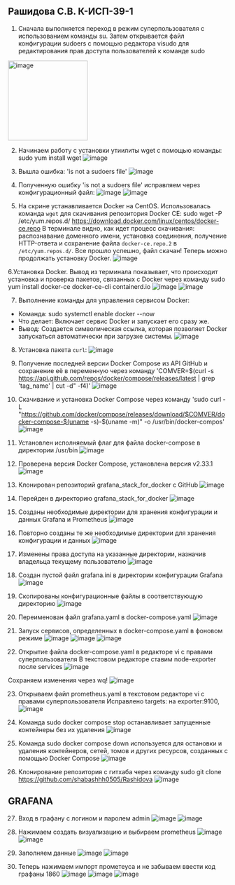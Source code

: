 ## Рашидова С.В. К-ИСП-39-1 
     
1. Сначала выполняется переход в режим суперпользователя с использованием команды su. Затем открывается файл конфигурации sudoers с помощью редактора visudo для редактирования прав доступа пользователей к команде sudo
<img width="182" alt="image" src="https://github.com/user-attachments/assets/06f403e9-b872-49b3-be8f-32b8da68c5aa" />

2. Начинаем работу с установки утиилиты wget с помощью команды:
sudo yum install wget
![image](https://github.com/user-attachments/assets/629b90b1-48c4-4299-b07a-823bc06a64e0)

3. Вышла ошибка: 'is not a sudoers file'
![image](https://github.com/user-attachments/assets/650e50e9-db9b-4a3d-b901-808454068497)

4. Полученную ошибку 'is not a sudoers file' исправляем через конфигурационный файл:
![image](https://github.com/user-attachments/assets/5007a8e0-e5b3-42ef-90de-fb7d2fc0da61)
![image](https://github.com/user-attachments/assets/76c9d121-a624-4234-838b-692f8216eab3)

5. На скрине устанавливается Docker на CentOS. Использовалась команда `wget` для скачивания репозитория Docker CE:
sudo wget -P /etc/yum.repos.d/ https://download.docker.com/linux/centos/docker-ce.repo
В терминале видно, как идет процесс скачивания: распознавание доменного имени, установка соединения, получение HTTP-ответа и сохранение файла `docker-ce.repo.2` в `/etc/yum.repos.d/`. Все прошло успешно, файл скачан! Теперь можно продолжать установку Docker.
![image](https://github.com/user-attachments/assets/dde00933-ba16-4811-a143-cbf739cca7b5)

6.Установка Docker. Вывод из терминала показывает, что происходит установка и проверка пакетов, связанных с Docker через команду sudo yum install docker-ce docker-ce-cli containerd.io
![image](https://github.com/user-attachments/assets/19513d82-733c-4f44-921f-c81dabbc11a3)
![image](https://github.com/user-attachments/assets/dd46d5f2-21ce-40d8-a136-bb7c899a0cc8)

7. Выполнение команды для управления сервисом Docker:
- Команда: 
sudo systemctl enable docker --now
- Что делает: Включает сервис Docker и запускает его сразу же. 
- Вывод: Создается символическая ссылка, которая позволяет Docker запускаться автоматически при загрузке системы.
![image](https://github.com/user-attachments/assets/54dc0152-4217-4961-a448-211bd6dffad1)

8. Установка пакета `curl`:
![image](https://github.com/user-attachments/assets/5c6f95d8-d07a-492b-859e-06355d07d299)

9. Получение последней версии Docker Compose из API GitHub и сохранение её в переменную через команду 'COMVER=$(curl -s https://api.github.com/repos/docker/compose/releases/latest | grep 'tag_name' | cut -d\" -f4)' 
![image](https://github.com/user-attachments/assets/52ab2d93-57a0-42ab-8bb9-f0e08e609166)

10. Скачивание и установка Docker Compose через команду 'sudo curl -L "https://github.com/docker/compose/releases/download/$COMVER/docker-compose-$(uname -s)-$(uname -m)" -o /usr/bin/docker-compos'
![image](https://github.com/user-attachments/assets/bceba0c8-a8c6-4d5d-82b3-7213db6bb0bc)

11. Установлен исполняемый флаг для файла docker-compose в директории /usr/bin
![image](https://github.com/user-attachments/assets/1380838f-fd19-47f5-a03d-423cec354d94)

12. Проверена версия Docker Compose, установлена версия v2.33.1
![image](https://github.com/user-attachments/assets/c33a681d-7bca-4935-bbaf-276537cba977)

13. Клонирован репозиторий grafana_stack_for_docker с GitHub
![image](https://github.com/user-attachments/assets/b1063963-51fc-4e97-9c0a-238fb420a2e4)

14. Перейден в директорию grafana_stack_for_docker
![image](https://github.com/user-attachments/assets/fe1d8a35-3df0-49d8-9899-66c23978492b)

15. Созданы необходимые директории для хранения конфигурации и данных Grafana и Prometheus
![image](https://github.com/user-attachments/assets/e7cae3fc-3c34-4d3a-a14e-a8579dc441e2)

16. Повторно созданы те же необходимые директории для хранения конфигурации и данных
![image](https://github.com/user-attachments/assets/65b871be-c268-4dfc-af19-0a83f03e63f8)

17. Изменены права доступа на указанные директории, назначив владельца текущему пользователю
![image](https://github.com/user-attachments/assets/afa2d8da-3751-44e4-97af-8906e6b981f2)

18. Создан пустой файл grafana.ini в директории конфигурации Grafana
![image](https://github.com/user-attachments/assets/c27a4892-6114-44db-ab5d-cf21fcede1e8)

19. Скопированы конфигурационные файлы в соответствующую директорию
![image](https://github.com/user-attachments/assets/16a7e4bc-5fe6-4be4-b21b-f9f02fb7a664)

20. Переименован файл grafana.yaml в docker-compose.yaml
![image](https://github.com/user-attachments/assets/c86b4351-5410-4ef1-8533-82cd8e8d5251)

21. Запуск сервисов, определенных в docker-compose.yaml в фоновом режиме
![image](https://github.com/user-attachments/assets/26192c78-e045-476d-a4ef-197e3c0cc23d)
![image](https://github.com/user-attachments/assets/3134b193-37b9-40b0-9624-58b5daedc604)
![image](https://github.com/user-attachments/assets/749b4785-3d48-47bd-a203-097113b7c2ef)

22. Открытие файла docker-compose.yaml в редакторе vi с правами суперпользователя
В текстовом редакторе ставим node-exporter после services
![image](https://github.com/user-attachments/assets/6bff7b6c-1126-4abf-be49-a55174b52dcf)

Сохраняем изменения через wq!
![image](https://github.com/user-attachments/assets/f030137c-95cf-4af5-9c24-2be648fcd74d)

23. Открываем файл prometheus.yaml в текстовом редакторе vi с правами суперпользователя
Исправлено targets: на exporter:9100,
![image](https://github.com/user-attachments/assets/4acc6cf5-5841-433c-934e-02e50362a149)

24. Команда sudo docker compose stop останавливает запущенные контейнеры без их удаления
![image](https://github.com/user-attachments/assets/29c108d7-318a-4dc1-88e5-beb48ac40c67)

25. Команда sudo docker compose down используется для остановки и удаления контейнеров, сетей, томов и других ресурсов, созданных с помощью Docker Compose
![image](https://github.com/user-attachments/assets/49e937f2-f2f3-45d7-987b-800c0eebc12a)

26. Клонирование репозитория с гитхаба через команду sudo git clone https://github.com/shabashhh0505/Rashidova
![image](https://github.com/user-attachments/assets/72920517-d434-412a-9a91-f2b27426639e)

## GRAFANA

27. Вход в графану с логином и паролем admin
![image](https://github.com/user-attachments/assets/248780bb-bea2-4478-9c65-69031c4225b7)
![image](https://github.com/user-attachments/assets/a6cf01c0-e460-4cea-88d8-c645a3147de5)

28. Нажимаем создать визуализацию и выбираем prometheus
![image](https://github.com/user-attachments/assets/08917c89-1534-486d-b953-ec275c56a631)
![image](https://github.com/user-attachments/assets/6c18985b-e72c-42df-b09f-045b505ddc1f)

29. Заполняем данные
![image](https://github.com/user-attachments/assets/44b6b06b-45f9-408d-9ac2-cda7add75995)
![image](https://github.com/user-attachments/assets/708e1893-c34f-46b1-ade7-15aa67f7bb94)

30. Теперь нажимаем импорт прометеуса и не забываем ввести код графаны 1860
![image](https://github.com/user-attachments/assets/14d452b1-e1a0-409c-b7b7-dbe5e27d690f)
![image](https://github.com/user-attachments/assets/c21ac16f-d0c6-4416-8379-f5ada99440fb)
![image](https://github.com/user-attachments/assets/88552ca0-df59-468e-aada-6743cf367d6e)


















